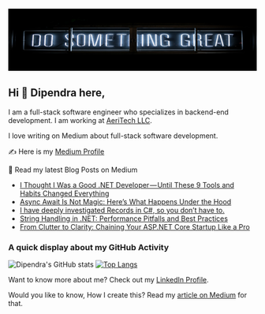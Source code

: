 ![Dipendra Neupane Github Cover Photo](https://github.com/dipneupane/dipneupane/blob/main/assets/dipneupane_readme-cover.jpg)

## Hi 👋 Dipendra here, 
I am a full-stack software engineer who specializes in backend-end development. I am working at [AeriTech LLC](https://aeritech.com).


I love writing on Medium about full-stack software development. 

✍️ Here is my [Medium Profile](https://medium.com/@dipneupane)

📩 Read my latest Blog Posts on Medium
<!-- BLOG-POST-LIST:START -->
- [I Thought I Was a Good .NET Developer — Until These 9 Tools and Habits Changed Everything](https://medium.com/@dipneupane/i-thought-i-was-a-good-net-developer-until-these-9-tools-and-habits-changed-everything-d7a59d0e1ef6?source=rss-37161d399cd7------2)
- [Async Await Is Not Magic: Here’s What Happens Under the Hood](https://codenp.com/async-await-is-not-magic-heres-what-happens-under-the-hood-092c8728ffba?source=rss-37161d399cd7------2)
- [I have deeply investigated Records in C#, so you don’t have to.](https://codenp.com/i-have-deeply-investigated-records-in-c-so-you-dont-have-to-9cff83633a5e?source=rss-37161d399cd7------2)
- [String Handling in .NET: Performance Pitfalls and Best Practices](https://codenp.com/string-handling-in-net-performance-pitfalls-and-best-practices-4ca0b762929e?source=rss-37161d399cd7------2)
- [From Clutter to Clarity: Chaining Your ASP.NET Core Startup Like a Pro](https://codenp.com/from-clutter-to-clarity-chaining-your-asp-net-core-startup-like-a-pro-8a557c162fdb?source=rss-37161d399cd7------2)
<!-- BLOG-POST-LIST:END -->


### A quick display about my GitHub Activity

![Dipendra's GitHub stats](https://github-readme-stats.vercel.app/api?username=dipneupane&show_icons=true&theme=transparent) [![Top Langs](https://github-readme-stats.vercel.app/api/top-langs/?username=dipneupane&layout=donut)](https://github.com/dipneupane/github-readme-stats)

Want to know more about me? Check out my [LinkedIn Profile](https://www.linkedin.com/in/dipneupane).

Would you like to know, How I create this? Read my [article on Medium](https://medium.com/@dipneupane/replace-your-resume-with-an-impressive-github-profile-readme-3019183a3029) for that.
